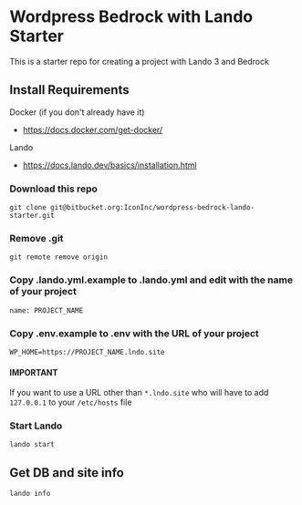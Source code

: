 # Wordpress Bedrock with Lando Starter
This is a starter repo for creating a project with Lando 3 and Bedrock

## Install Requirements
Docker (if you don't already have it)
* https://docs.docker.com/get-docker/

Lando
* https://docs.lando.dev/basics/installation.html

### Download this repo
```
git clone git@bitbucket.org:IconInc/wordpress-bedrock-lando-starter.git
```

### Remove .git 
```
git remote remove origin
```

### Copy .lando.yml.example to .lando.yml and edit  with the name of your project
```
name: PROJECT_NAME
```

### Copy .env.example to .env with the URL of your project
```
WP_HOME=https://PROJECT_NAME.lndo.site
```

#### IMPORTANT
If you want to use a URL other than ``*.lndo.site`` who will have to add ``127.0.0.1`` to your ``/etc/hosts`` file

### Start Lando
```
lando start
```

## Get DB and site info
```
lando info
```

